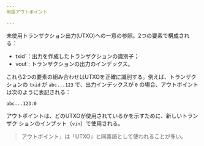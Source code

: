 ```yaml
---
用語アウトポイント

---
```

未使用トランザクション出力(UTXO)への一意の参照。2つの要素で構成される：


- txid`：出力を作成したトランザクションの識別子；
- vout`: トランザクションの出力のインデックス。

これら2つの要素の組み合わせはUTXOを正確に識別する。例えば、トランザクションの `txid` が `abc...123` で、出力インデックスが `0` の場合、アウトポイントは次のように表記される：

```text
abc...123:0
```

アウトポイントは、どのUTXOが使用されているかを示すために、新しいトランザク ションのインプット（`vin`）で使用される。

> アウトポイント」は「UTXO」と同義語として使われることが多い。